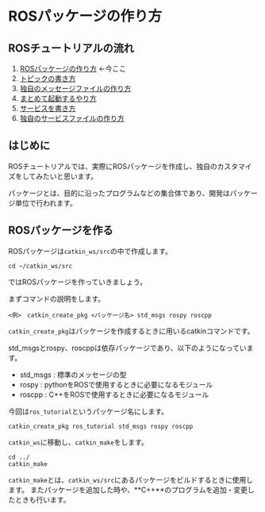 # ROSパッケージの作り方

## ROSチュートリアルの流れ

1. [ROSパッケージの作り方](how_to_create_pkg.md) ←今ここ
2. [トピックの書き方](how_to_write_topic.md)
3. [独自のメッセージファイルの作り方](how_to_create_msg.md)
4. [まとめて起動するやり方](how_to_use_launch.md)
5. [サービスを書き方](how_to_write_service.md)
6. [独自のサービスファイルの作り方](how_to_create_srv.md)

## はじめに

ROSチュートリアルでは、実際にROSパッケージを作成し、独自のカスタマイズをしてみたいと思います。

パッケージとは、目的に沿ったプログラムなどの集合体であり、開発はパッケージ単位で行われます。

## ROSパッケージを作る

ROSパッケージは`catkin_ws/src`の中で作成します。

```text
cd ~/catkin_ws/src
```

ではROSパッケージを作っていきましょう。

まずコマンドの説明をします。

```text
<例>　catkin_create_pkg <パッケージ名> std_msgs rospy roscpp
```

`catkin_create_pkg`はパッケージを作成するときに用いるcatkinコマンドです。

std\_msgsとrospy、roscppは依存パッケージであり、以下のようになっています。

* std\_msgs : 標準のメッセージの型
* rospy : pythonをROSで使用するときに必要になるモジュール
* roscpp : C++をROSで使用するときに必要になるモジュール

今回は`ros_tutorial`というパッケージ名にします。

```text
catkin_create_pkg ros_tutorial std_msgs rospy roscpp
```

`catkin_ws`に移動し、`catkin_make`をします。

```text
cd ../
catkin_make
```

`catkin_make`とは、`catkin_ws/src`にあるパッケージをビルドするときに使用します。 またパッケージを追加した時や、**C++**のプログラムを追加・変更したときも行います。

